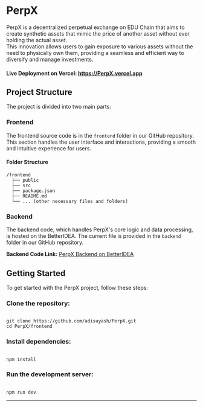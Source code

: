 # PerpX

PerpX is a decentralized perpetual exchange on EDU Chain that aims to create synthetic assets that mimic the price of another asset without ever holding the actual asset. <br>
This innovation allows users to gain exposure to various assets without the need to physically own them, providing a seamless and efficient way to diversify and manage investments.

#### Live Deployment on Vercel: https://PerpX.vercel.app

## Project Structure

The project is divided into two main parts:

### Frontend

The frontend source code is in the `frontend` folder in our GitHub repository. This section handles the user interface and interactions, providing a smooth and intuitive experience for users.

#### Folder Structure

```
/frontend
  ├── public
  ├── src
  ├── package.json
  ├── README.md
  └── ... (other necessary files and folders)
```

### Backend

The backend code, which handles PerpX's core logic and data processing, is hosted on the BetterIDEA. The current file is provided in the `backend` folder in our GitHub repository.

**Backend Code Link:** [PerpX Backend on BetterIDEA](https://ide.betteridea.dev/import?id=PVU35t7MLuI_6f73ix-GWULD5qadJBEHIr3PV7Zj75k)

## Getting Started

To get started with the PerpX project, follow these steps:

### Clone the repository:

```

git clone https://github.com/adisuyash/PerpX.git
cd PerpX/frontend

```

### Install dependencies:

```

npm install

```

### Run the development server:

```

npm run dev

```

<hr>

